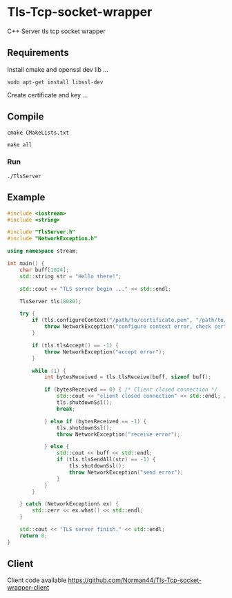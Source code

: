 # Tls-Tcp-socket-wrapper
C++ Server tls tcp socket wrapper

## Requirements
Install cmake and openssl dev lib ...
```
sudo apt-get install libssl-dev
```

Create certificate and key ...

## Compile 
```
cmake CMakeLists.txt
```
```
make all
```
### Run
```
./TlsServer
```

## Example
```cpp
#include <iostream>
#include <string>

#include "TlsServer.h"
#include "NetworkException.h"

using namespace stream;

int main() {
    char buff[1024];
    std::string str = "Hello there!";

    std::cout << "TLS server begin ..." << std::endl;

    TlsServer tls(8080);

    try {
        if (tls.configureContext("/path/to/certificate.pem", "/path/to/key.pem") == -1) {
            throw NetworkException("configure context error, check certificate and key ...");
        }

        if (tls.tlsAccept() == -1) {
            throw NetworkException("accept error");
        }

        while (1) {
            int bytesReceived = tls.tlsReceive(buff, sizeof buff);

            if (bytesReceived == 0) { /* Client closed connection */
                std::cout << "client closed connection" << std::endl; // Hello
                tls.shutdownSsl();
                break;

            } else if (bytesReceived == -1) {
                tls.shutdownSsl();
                throw NetworkException("receive error");

            } else {
                std::cout << buff << std::endl;
                if (tls.tlsSendAll(str) == -1) {
                    tls.shutdownSsl();
                    throw NetworkException("send error");
                }
            }
        }

    } catch (NetworkException& ex) {
        std::cerr << ex.what() << std::endl;
    }

    std::cout << "TLS server finish." << std::endl;
    return 0;
}

```

## Client 
Client code available https://github.com/Norman44/Tls-Tcp-socket-wrapper-client
